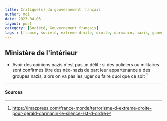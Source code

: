 ```yaml
---
title: Critique(s) du gouvernement français
author: Moi
date: 2023-04-05
layout: post
category: [Société, Gouvernement français]
tags : [france, société, extreme-droite, droite, darmanin, nazis, gouvernement]
---
```


## Ministère de l'intérieur

- Avoir des opinions nazis n'est pas un délit : si des policiers ou militaires sont confirmés être des néo-nazis de part leur appartenance à des groupes nazis, alors on va pas les juger ou faire quoi que ce soit [^nonmaiswtf]

---

#### Sources

[^nonmaiswtf]: https://imazpress.com/france-monde/terrorisme-d-extreme-droite-pour-gerald-darmanin-le-silence-est-d-ordre